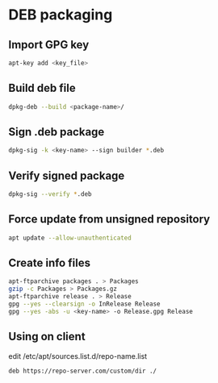 # DEB packaging

## Import GPG key

```bash
apt-key add <key_file>
```

## Build deb file
```bash
dpkg-deb --build <package-name>/
```


## Sign .deb package

```bash
dpkg-sig -k <key-name> --sign builder *.deb
```

## Verify signed package

```bash
dpkg-sig --verify *.deb
```

## Force update from unsigned repository

```bash
apt update --allow-unauthenticated
```

## Create info files

```bash
apt-ftparchive packages . > Packages
gzip -c Packages > Packages.gz
apt-ftparchive release . > Release
gpg --yes --clearsign -o InRelease Release
gpg --yes -abs -u <key-name> -o Release.gpg Release
```

## Using on client

edit /etc/apt/sources.list.d/repo-name.list
```
deb https://repo-server.com/custom/dir ./
```
